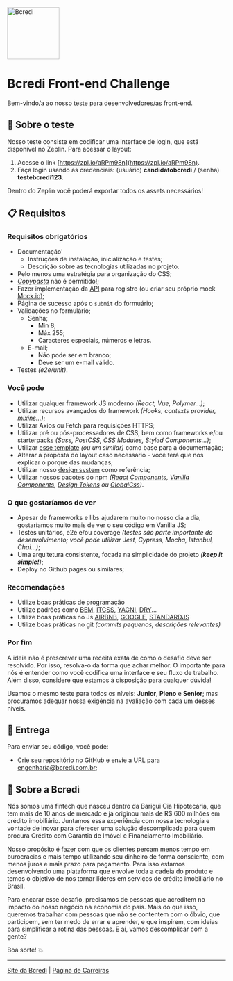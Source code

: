 <img src="logo.svg" width="120" alt="Bcredi">

# Bcredi Front-end Challenge

Bem-vindo/a ao nosso teste para desenvolvedores/as front-end.  

## :scroll: Sobre o teste
Nosso teste consiste em codificar uma interface de login, que está disponível no Zeplin. Para acessar o layout:

1. Acesse o link [https://zpl.io/aRPm98n](https://zpl.io/aRPm98n).
2. Faça login usando as credenciais: (usuário) **candidatobcredi** / (senha) **testebcredi123**.

Dentro do Zeplin você poderá exportar todos os assets necessários!


## :clipboard: Requisitos

### Requisitos obrigatórios
* Documentação'
  * Instruções de instalação, inicialização e testes;
  * Descrição sobre as tecnologias utilizadas no projeto.
* Pelo menos uma estratégia para organização do CSS;
* [_Copypasta_](https://pt.wikipedia.org/wiki/Copypasta) não é permitido!;
* Fazer implementaçāo da [API](https://reqres.in/) para registro (ou criar seu próprio mock [Mock.io](https://mocki.io/fake-json-api));
* Página de sucesso após o `submit` do formuário;
* Validações no formulário;
  * Senha;
    * Min 8;
    * Máx 255;
    * Caracteres especiais, números e letras.
  * E-mail;
    * Não pode ser em branco;
    * Deve ser um e-mail válido.
* Testes _(e2e/unit)_.


### Você pode
* Utilizar qualquer framework JS moderno _(React, Vue, Polymer...)_;
* Utilizar recursos avançados do framework _(Hooks, contexts provider, mixins…)_;
* Utilizar Axios ou Fetch para requisiçōes HTTPS;
* Utilizar pré ou pós-processadores de CSS, bem como frameworks e/ou starterpacks _(Sass, PostCSS, CSS Modules, Styled Components...)_;
* Utilizar [esse template](https://github.com/elsewhencode/project-guidelines/blob/master/README.sample.md) _(ou um similar)_ como base para a documentação;
* Alterar a proposta do layout caso necessário - você terá que nos explicar o porque das mudanças;
* Utilizar nosso [design system](https://design.bcredi.com.br/) como referência;
* Utilizar nossos pacotes do npm _([React Components](https://www.npmjs.com/package/@bcredi/react-components), [Vanilla Components](https://www.npmjs.com/package/@bcredi/vanilla-components), [Design Tokens](https://www.npmjs.com/package/@bcredi/design-tokens) ou [GlobalCss](https://www.npmjs.com/package/@bcredi/global-css))_.


### O que gostaríamos de ver
* Apesar de frameworks e libs ajudarem muito no nosso dia a dia, gostaríamos muito mais de ver o seu código em Vanilla JS;
* Testes unitários, e2e e/ou coverage _(testes são parte importante do desenvolvimento; você pode utilizar Jest, Cypress, Mocha, Istanbul, Chai...)_;
* Uma arquitetura consistente, focada na simplicidade do projeto _(**keep it simple!**)_;
* Deploy no Github pages ou similares;

### Recomendações
* Utilize boas práticas de programação
* Utilize padrões como [BEM](http://getbem.com/), [ITCSS](https://www.xfive.co/blog/itcss-scalable-maintainable-css-architecture/), [YAGNI](https://en.wikipedia.org/wiki/You_aren%27t_gonna_need_it), [DRY](https://en.wikipedia.org/wiki/Don%27t_repeat_yourself)...
* Utilize boas práticas no Js [AIRBNB](https://github.com/airbnb/javascript), [GOOGLE](https://google.github.io/styleguide/jsguide.html), [STANDARDJS](https://standardjs.com/)
* Utilize boas práticas no git _(commits pequenos, descrições relevantes)_


### Por fim
A ideia não é prescrever uma receita exata de como o desafio deve ser resolvido. Por isso, resolva-o da forma que achar melhor. O importante para nós é entender como você codifica uma interface e seu fluxo de trabalho. Além disso, considere que estamos à disposição para qualquer dúvida!

Usamos o mesmo teste para todos os níveis: **Junior**, **Pleno** e **Senior**; mas procuramos adequar nossa exigência na avaliação com cada um desses níveis.


## :rocket: Entrega
Para enviar seu código, você pode:

* Crie seu repositório no GitHub e envie a URL para [engenharia@bcredi.com.br](mailto:engenharia@bcredi.com.br);


## :busts_in_silhouette: Sobre a Bcredi
Nós somos uma fintech que nasceu dentro da Barigui Cia Hipotecária, que tem mais de 10 anos de mercado e já originou mais de R$ 600 milhões em crédito imobiliário. Juntamos essa experiência com nossa tecnologia e vontade de inovar para oferecer uma solução descomplicada para quem procura Crédito com Garantia de Imóvel e Financiamento Imobiliário. 

Nosso propósito é fazer com que os clientes percam menos tempo em burocracias e mais tempo utilizando seu dinheiro de forma consciente, com menos juros e mais prazo para pagamento. Para isso estamos desenvolvendo uma plataforma que envolve toda a cadeia do produto e temos o objetivo de nos tornar líderes em serviços de crédito imobiliário no Brasil.

Para encarar esse desafio, precisamos de pessoas que acreditem no impacto do nosso negócio na economia do país. Mais do que isso, queremos trabalhar com pessoas que não se contentem com o óbvio, que participem, sem ter medo de errar e aprender, e que inspirem, com ideias para simplificar a rotina das pessoas. E aí, vamos descomplicar com a gente?  

Boa sorte! :boom:

---

[Site da Bcredi](https://bcredi.com.br) | [Página de Carreiras](https://bcredi.gupy.io/)

